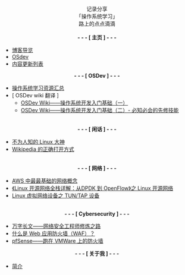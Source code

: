 


<center>记录分享<br> 「操作系统学习」<br> 路上的点点滴滴</center>

<br>

<center><strong> - - - [ 主页 ] - - - </strong></center>

- [博客导览](README.md)
- [OSdev](osdev/)
- [内容更新列表](index_update.md)




<center><strong> - - - [ OSDev ] - - - </strong></center>

- [ 操作系统学习资源汇总 ](osdev/os-res_v1.0.md)  
- [ OSDev wiki 翻译 ]
    * [OSDev Wiki——操作系统开发入门基础（一）](osdev/OSDevWiki-BasicInformation-Introduction.md)
    * [OSDev Wiki——操作系统开发入门基础（二）- 必知必会的先修技能](osdev/OSDevWiki-Required_Knowledge.md)


<br>

<center><strong> - - - [ 闲话 ] - - - </strong></center>

- [ 不为人知的 Linux 大神 ](talking/20_facts_about_Linus_Torvalds.md)
- [ Wikipedia 的正确打开方式 ](talking/open_WikiPedia_in_correct_way.md)
    


<br>

<center><strong> - - - [ 网络 ] - - - </strong></center>

- [ AWS 中最最基础的网络概念 ](net/basic_aws_network_concepts.md)
- [《Linux 开源网络全栈详解：从DPDK 到 OpenFlow》之 Linux 开源网络](net/linux_opensource_network.md)
- [ Linux 虚拟网络设备之 TUN/TAP 设备 ](net/linux_tun_tap.md)



<br>
<center><strong> - - - [ Cybersecurity ] - - - </strong></center>


- [ 万字长文——网络安全工程师修炼之路 ](cybersecurity/cybersecurity_career.md)
- [ 什么是 Web 应用防火墙（WAF）？ ](cybersecurity/what_is_waf.md)
- [ pfSense——跑在 VMWare 上的防火墙 ](cybersecurity/pfSense_firewall_on_VM.md)




<center><strong> - - - [ 关于我 ] - - - </strong></center>

- [简介](about/)

<!--- 自我教育/selfedu-->
<!--    * [如何更易获得有效帮助？· 困扰分析模板](cmty/hb_ask4help.md)-->
